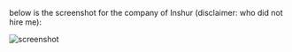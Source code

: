 
below is the screenshot for the company of Inshur (disclaimer: who did not hire me):

![screenshot](https://github.com/Akinevz/tech-project-spring-INSHUR/blob/master/screenshot.png)
